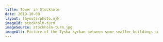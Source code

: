 ```yaml
---
title: Tower in Stockholm
date: 2019-10-08
layout: layouts/photo.njk
imageId: stockholm-turm
imageSource: stockholm-turm.jpg
imageAlt: Picture of the Tyska kyrkan between some smaller buildings in Gamla Stan, Stockholm.
---
```

